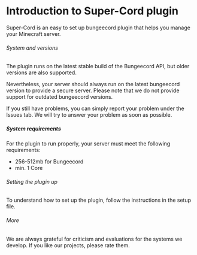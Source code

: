 # Introduction to Super-Cord plugin
Super-Cord is an easy to set up bungeecord plugin that helps you manage your Minecraft server. 

###### System and versions
The plugin runs on the latest stable build of the Bungeecord API, but older versions are also supported.

Nevertheless, your server should always run on the latest bungeecord version to provide a secure server. Please note that we do not provide support for outdated bungeecord versions.

If you still have problems, you can simply report your problem under the Issues tab. We will try to answer your problem as soon as possible.

##### System requirements
For the plugin to run properly, your server must meet the following requirements:

- 256-512mb for Bungeecord
- min. 1 Core

###### Setting the plugin up
To understand how to set up the plugin, follow the instructions in the setup file.

###### More
We are always grateful for criticism and evaluations for the systems we develop. If you like our projects, please rate them.
